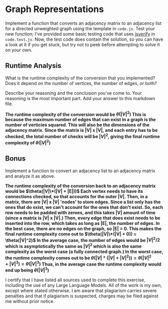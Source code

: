 # Graph Representations

Implement a function that converts an adjacency matrix to an adjacency list for
a directed unweighted graph using the template in `code.js`. Test your new
function; I've provided some basic testing code that uses
[jsverify](https://jsverify.github.io/) in `code.test.js`. Now, the test code
does contain the solution, so you can have a look at it if you get stuck, but
try not to peek before attempting to solve it on your own.

## Runtime Analysis

What is the runtime complexity of the conversion that you implemented? Does it
depend on the number of vertices, the number of edges, or both?

Describe your reasoning and the conclusion you've come to. Your reasoning is the
most important part. Add your answer to this markdown file.

**The runtime complexity of the conversion would be $\theta(|V|^2)$  This is because the maximum number of edges that can exist in a graph is the number of verticies squared. This will also be the dimensions of the adjacency matrix. Since the matrix is |V| x |V|, and each entry has to be checked, the total number of checks will be $|V|^2$, giving the final runtime complexity of $\theta(|V|^2)$**

## Bonus

Implement a function to convert an adjacency list to an adjacency matrix and
analyze it as above.

**The runtime complexity of the conversion back to an adjacency matrix would be $\theta(|V|\*(|V| + |E|))$  Each vertex needs to have its connections checked, so that accounts for the outer |V|. Then, in a matrix, there are |V| x |V| 'nodes' to store edges. Since a list only has the ones that do exist, we can't account for the ones that don't exist. So, each row needs to be padded with zeroes, and this takes |V| amount of time (since a matrix is |V| x |V|.) Then, every edge that does exist needs to be inserted into the row, which takes as long as |E|, the number of edges. In the best case, there are no edges on the graph, so |E| = 0. This makes the final runtime complexity come out to $\theta(|V|\*(|V| + 0)) = \theta(|V|^2)$ In the average case, the number of edges would be $|V|^{2}/2$ which is asymptotically the same as $|V|^2$  which is also the same complexity as the worst case (a fully connected graph.) In the worst case, the runtime complexity comes out to be $\theta(|V|*(|V|+|V|^2)) = \theta(|V|^2 + |V|^3) = \theta(|V|^3)$  Thus, in the average case the runtime complexity would end up being $\theta(|V|^3)$**

I certify that I have listed all sources used to complete this exercise, including the use of any Large Language Models. All of the work is my own, except where stated otherwise. I am aware that plagiarism carries severe penalties and that if plagiarism is suspected, charges may be filed against me without prior notice.
